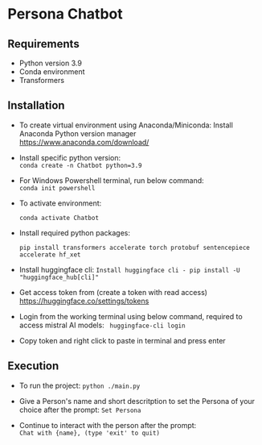 # Persona Chatbot

## Requirements

- Python version 3.9
- Conda environment
- Transformers

## Installation

- To create virtual environment using Anaconda/Miniconda:
  Install Anaconda Python version manager
  https://www.anaconda.com/download/

- Install specific python version:  
  `conda create -n Chatbot python=3.9`

- For Windows Powershell terminal, run below command:  
  `conda init powershell`

- To activate environment:

  `conda activate Chatbot`

- Install required python packages:

  `pip install transformers accelerate torch protobuf sentencepiece accelerate hf_xet`

- Install huggingface cli:
  `Install huggingface cli - pip install -U "huggingface_hub[cli]"`

- Get access token from (create a token with read access)
  https://huggingface.co/settings/tokens

- Login from the working terminal using below command, required to access mistral AI models:
  ` huggingface-cli login`

- Copy token and right click to paste in terminal and press enter

## Execution

- To run the project:
  `python ./main.py`

- Give a Person's name and short descritption to set the Persona of your choice after the prompt:
  `Set Persona`

- Continue to interact with the person after the prompt:  
  `Chat with {name}, (type 'exit' to quit)`
